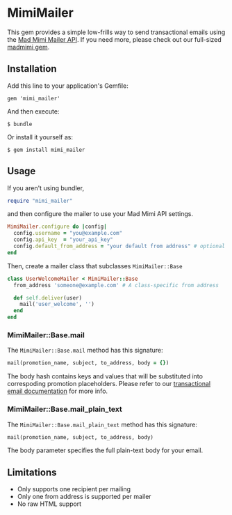# MimiMailer

This gem provides a simple low-frills way to send transactional emails using the [Mad Mimi Mailer API](https://madmimi.com/developer/mailer/methods). If you need more, please check out our full-sized [madmimi gem](http://rubygems.org/gems/madmimi).

## Installation

Add this line to your application's Gemfile:

    gem 'mimi_mailer'

And then execute:

    $ bundle

Or install it yourself as:

    $ gem install mimi_mailer

## Usage

If you aren't using bundler,

```ruby
require "mimi_mailer"
```

and then configure the mailer to use your Mad Mimi API settings.

```ruby
MimiMailer.configure do |config|
  config.username = "you@example.com"
  config.api_key  = "your_api_key"
  config.default_from_address = "your default from address" # optional -- will use your username if not configured
end
```

Then, create a mailer class that subclasses `MimiMailer::Base`

```ruby
class UserWelcomeMailer < MimiMailer::Base
  from_address 'someone@example.com' # A class-specific from address

  def self.deliver(user)
    mail('user_welcome', '')
  end
end

```

### MimiMailer::Base.mail

The `MimiMailer::Base.mail` method has this signature:

```ruby
mail(promotion_name, subject, to_address, body = {})
```

The body hash contains keys and values that will be substituted into correspoding promotion placeholders. Please refer to our [transactional email documentation](https://madmimi.com/developer/mailer/transactional) for more info.

### MimiMailer::Base.mail_plain_text

The `MimiMailer::Base.mail_plain_text` method has this signature:

```ruby
mail(promotion_name, subject, to_address, body)
```

The body parameter specifies the full plain-text body for your email.

## Limitations

* Only supports one recipient per mailing
* Only one from address is supported per mailer
* No raw HTML support

